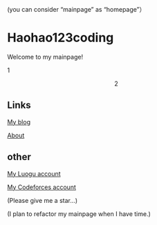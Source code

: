 (you can consider “mainpage” as “homepage”）

# Haohao123coding

Welcome to my mainpage!

$1$

$$2$$

## Links

[My blog](https://haohao123coding.github.io/main/blogmain)

[About](https://haohao123coding.github.io/main/about)

## other

[My Luogu account](https://www.luogu.com.cn/user/1592447)

[My Codeforces account](https://codeforces.com/profile/Haohao123coding)

(Please give me a star...)

(I plan to refactor my mainpage when I have time.)
